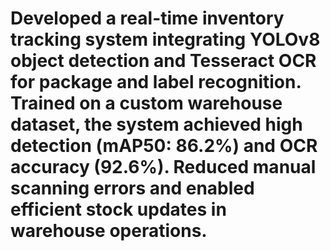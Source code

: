 # Developed a real-time inventory tracking system integrating YOLOv8 object detection and Tesseract OCR for package and label recognition. Trained on a custom warehouse dataset, the system achieved high detection (mAP50: 86.2%) and OCR accuracy (92.6%). Reduced manual scanning errors and enabled efficient stock updates in warehouse operations.
